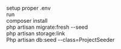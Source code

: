 <html> 
    <p> 
        setup proper .env <br>
        run <br>
        composer install <br>
        php artisan migrate:fresh --seed <br>
        php artisan storage:link <br>
        Php artisan db:seed --class=ProjectSeeder<br>
    </p>
</html>

